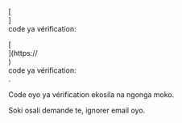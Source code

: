 [<br host>]<br action>code ya vérification:<br code>

[<br host>](https://<br host>)<br action>code ya vérification:<br code>.

Code oyo ya vérification ekosila na ngonga moko.

Soki osali demande te, ignorer email oyo.